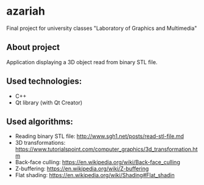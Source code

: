 # azariah
Final project for university classes "Laboratory of Graphics and Multimedia"

## About project
Application displaying a 3D object read from binary STL file.

## Used technologies:
- C++
- Qt library (with Qt Creator)

## Used algorithms:
- Reading binary STL file: http://www.sgh1.net/posts/read-stl-file.md
- 3D transformations: https://www.tutorialspoint.com/computer_graphics/3d_transformation.htm
- Back-face culling: https://en.wikipedia.org/wiki/Back-face_culling
- Z-buffering: https://en.wikipedia.org/wiki/Z-buffering
- Flat shading: https://en.wikipedia.org/wiki/Shading#Flat_shadin
